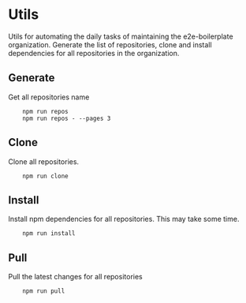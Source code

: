 # Utils

Utils for automating the daily tasks of maintaining the e2e-boilerplate organization. Generate the list of repositories, clone and install dependencies for all repositories in the organization.

## Generate 
Get all repositories name 

        npm run repos
        npm run repos - --pages 3
        
## Clone
Clone all repositories.

        npm run clone
        
## Install 
Install npm dependencies for all repositories. This may take some time.

        npm run install
        
## Pull
Pull the latest changes for all repositories

        npm run pull 
